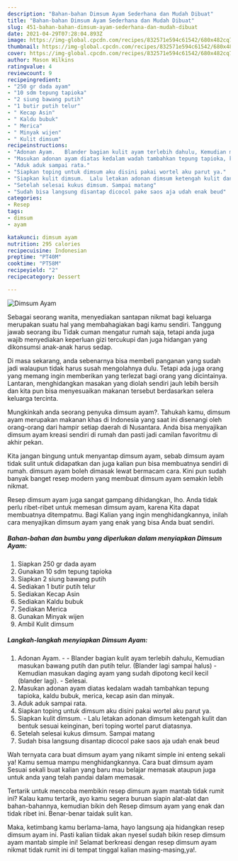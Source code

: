 ```yaml
---
description: "Bahan-bahan Dimsum Ayam Sederhana dan Mudah Dibuat"
title: "Bahan-bahan Dimsum Ayam Sederhana dan Mudah Dibuat"
slug: 451-bahan-bahan-dimsum-ayam-sederhana-dan-mudah-dibuat
date: 2021-04-29T07:28:04.893Z
image: https://img-global.cpcdn.com/recipes/832571e594c61542/680x482cq70/dimsum-ayam-foto-resep-utama.jpg
thumbnail: https://img-global.cpcdn.com/recipes/832571e594c61542/680x482cq70/dimsum-ayam-foto-resep-utama.jpg
cover: https://img-global.cpcdn.com/recipes/832571e594c61542/680x482cq70/dimsum-ayam-foto-resep-utama.jpg
author: Mason Wilkins
ratingvalue: 4
reviewcount: 9
recipeingredient:
- "250 gr dada ayam"
- "10 sdm tepung tapioka"
- "2 siung bawang putih"
- "1 butir putih telur"
- " Kecap Asin"
- " Kaldu bubuk"
- " Merica"
- " Minyak wijen"
- " Kulit dimsum"
recipeinstructions:
- "Adonan Ayam.   Blander bagian kulit ayam terlebih dahulu, Kemudian masukan bawang putih dan putih telur. (Blander lagi sampai halus)  Kemudian masukan daging ayam yang sudah dipotong kecil kecil (blander lagi).  Selesai."
- "Masukan adonan ayam diatas kedalam wadah tambahkan tepung tapioka, kaldu bubuk, merica, kecap asin dan minyak."
- "Aduk aduk sampai rata."
- "Siapkan toping untuk dimsum aku disini pakai wortel aku parut ya."
- "Siapkan kulit dimsum.  Lalu letakan adonan dimsum ketengah kulit dan bentuk sesuai keinginan, beri toping wortel parut diatasnya."
- "Setelah selesai kukus dimsum. Sampai matang"
- "Sudah bisa langsung disantap dicocol pake saos aja udah enak beud"
categories:
- Resep
tags:
- dimsum
- ayam

katakunci: dimsum ayam 
nutrition: 295 calories
recipecuisine: Indonesian
preptime: "PT40M"
cooktime: "PT58M"
recipeyield: "2"
recipecategory: Dessert

---
```



![Dimsum Ayam](https://img-global.cpcdn.com/recipes/832571e594c61542/680x482cq70/dimsum-ayam-foto-resep-utama.jpg)

Sebagai seorang wanita, menyediakan santapan nikmat bagi keluarga merupakan suatu hal yang membahagiakan bagi kamu sendiri. Tanggung jawab seorang ibu Tidak cuman mengatur rumah saja, tetapi anda juga wajib menyediakan keperluan gizi tercukupi dan juga hidangan yang dikonsumsi anak-anak harus sedap.

Di masa  sekarang, anda sebenarnya bisa membeli panganan yang sudah jadi walaupun tidak harus susah mengolahnya dulu. Tetapi ada juga orang yang memang ingin memberikan yang terlezat bagi orang yang dicintainya. Lantaran, menghidangkan masakan yang diolah sendiri jauh lebih bersih dan kita pun bisa menyesuaikan makanan tersebut berdasarkan selera keluarga tercinta. 



Mungkinkah anda seorang penyuka dimsum ayam?. Tahukah kamu, dimsum ayam merupakan makanan khas di Indonesia yang saat ini disenangi oleh orang-orang dari hampir setiap daerah di Nusantara. Anda bisa menyajikan dimsum ayam kreasi sendiri di rumah dan pasti jadi camilan favoritmu di akhir pekan.

Kita jangan bingung untuk menyantap dimsum ayam, sebab dimsum ayam tidak sulit untuk didapatkan dan juga kalian pun bisa membuatnya sendiri di rumah. dimsum ayam boleh dimasak lewat bermacam cara. Kini pun sudah banyak banget resep modern yang membuat dimsum ayam semakin lebih nikmat.

Resep dimsum ayam juga sangat gampang dihidangkan, lho. Anda tidak perlu ribet-ribet untuk memesan dimsum ayam, karena Kita dapat membuatnya ditempatmu. Bagi Kalian yang ingin menghidangkannya, inilah cara menyajikan dimsum ayam yang enak yang bisa Anda buat sendiri.

<!--inarticleads1-->

##### Bahan-bahan dan bumbu yang diperlukan dalam menyiapkan Dimsum Ayam:

1. Siapkan 250 gr dada ayam
1. Gunakan 10 sdm tepung tapioka
1. Siapkan 2 siung bawang putih
1. Sediakan 1 butir putih telur
1. Sediakan  Kecap Asin
1. Sediakan  Kaldu bubuk
1. Sediakan  Merica
1. Gunakan  Minyak wijen
1. Ambil  Kulit dimsum




<!--inarticleads2-->

##### Langkah-langkah menyiapkan Dimsum Ayam:

1. Adonan Ayam.  -  - Blander bagian kulit ayam terlebih dahulu, Kemudian masukan bawang putih dan putih telur. (Blander lagi sampai halus)  - Kemudian masukan daging ayam yang sudah dipotong kecil kecil (blander lagi).  - Selesai.
1. Masukan adonan ayam diatas kedalam wadah tambahkan tepung tapioka, kaldu bubuk, merica, kecap asin dan minyak.
1. Aduk aduk sampai rata.
1. Siapkan toping untuk dimsum aku disini pakai wortel aku parut ya.
1. Siapkan kulit dimsum.  - Lalu letakan adonan dimsum ketengah kulit dan bentuk sesuai keinginan, beri toping wortel parut diatasnya.
1. Setelah selesai kukus dimsum. Sampai matang
1. Sudah bisa langsung disantap dicocol pake saos aja udah enak beud




Wah ternyata cara buat dimsum ayam yang nikamt simple ini enteng sekali ya! Kamu semua mampu menghidangkannya. Cara buat dimsum ayam Sesuai sekali buat kalian yang baru mau belajar memasak ataupun juga untuk anda yang telah pandai dalam memasak.

Tertarik untuk mencoba membikin resep dimsum ayam mantab tidak rumit ini? Kalau kamu tertarik, ayo kamu segera buruan siapin alat-alat dan bahan-bahannya, kemudian bikin deh Resep dimsum ayam yang enak dan tidak ribet ini. Benar-benar taidak sulit kan. 

Maka, ketimbang kamu berlama-lama, hayo langsung aja hidangkan resep dimsum ayam ini. Pasti kalian tiidak akan nyesel sudah bikin resep dimsum ayam mantab simple ini! Selamat berkreasi dengan resep dimsum ayam nikmat tidak rumit ini di tempat tinggal kalian masing-masing,ya!.

